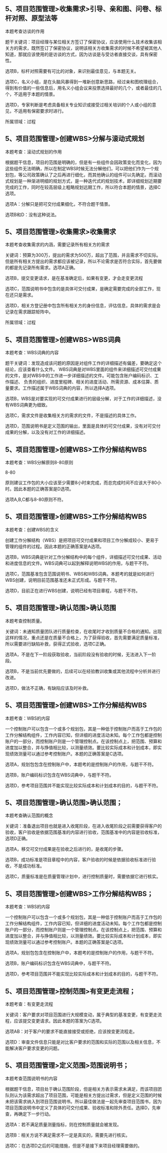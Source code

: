 ## 5、项目范围管理>收集需求>引导、亲和图、问卷、标杆对照、原型法等

本题考查访谈的作用 

题干关键词：项目经理与某位相关方签订了保密协议，应该使用什么技术收集该相关方的需求，既然签订了保密协议，说明该相关方收集需求的时候不希望被其他人知道，那就应该使用的是访谈的方式，因为访谈是与受访者直接交谈，具有保密性。 

选项B，标杆对照需要有可比的对象，来识别最佳意见，与本题无关。 

选项C，名义小组，是在头脑风暴得到一堆新创意新思路，经过亲和图梳理组合，得到有价值的一些信息后，用名义小组会议来投票选择最好的几个，或者最佳的几个，不适用于本题的情景。

选项D，专家判断是考虑具备相关专业知识或接受过相关培训的个人或小组的意见，不适用有保密要求时进行。

所属领域：过程

## 5、项目范围管理>创建WBS>分解与滚动式规划

本题考查：滚动式规划的作用

根据题干信息，项目的范围是明确的，但是有一些组件会因政策变化而变化，因为这些组件无法明确，所以在制定WBS时候无法分解他们，可以把他们作为一个规划包，等公司政策确认了之后再进行细化，而其他确认的组件可以先确定。而滚动式规划是一种渐进明细的规划方式，是一种迭代式的规划技术，即详细规划近期要完成的工作，同时在较高层级上粗略规划远期工作，所以符合本题的情景，选择C选项。

选项A：分解只是把可交付成果细化，不符合题干情景。

选项B和D：没有这种说法。

## 5、项目范围管理>收集需求>收集需求

本题考查收集需求的内涵，需要记录所有相关方的需求

关键词：预算为300万，提出的需求为500万，超出了范围，并且需求不切实际。但是所有相关方提出的需求都应该被记录，所以不论需求是否符合实际，首先要做的都是先记录所有需求。选项A正确。

选项B，提交变更请求，是在基准确定后，如果有变更，才会走变更流程

选项C，范围说明书中包含的是具体可交付成果，是确定需要完成的全部工作，现在还只是需求。

选项D，相关方登记册中包含所有相关方的身份信息，评估信息，具体的需求是会记录在需求跟踪矩阵中。

所属领域：过程


## 5、项目范围管理>创建WBS>WBS词典

本题考查：WBS词典的内容

题干关键词：发现造成该问题的原因是对组件工作的详细描述有偏差，要确定这个结论，应该查看什么文件。 WBS词典是对WBS里面的组件来详细描述可交付成果的文件，是对WBS中的工作进一步详细描述的文件。可能包含账户编码标识、工作描述、 负责的组织、进度里程碑、相关的进度活动、所需资源、成本估算、质量要求。工作描述属于WBS词典的内容，所以选择A选项。

选项B，WBS是对要实现的可交付成果进行的层级分解，对于工作的详细描述，没有WBS词典更为细致。

选项C，需求文件是收集相关方的需求的文件，不是描述的具体工作。

选项D，范围说明书是定义范围的输出，里面是具体的可交付成果，没有对可交付成果的分解，以及没有对工作的详细描述。

## 5、项目范围管理>创建WBS>工作分解结构WBS

本题考查：WBS分解原则8-80原则

8-80

原则建议工作包的大小应该至少需要8小时来完成，而总完成时间不应该大于80小时。因此本题的正确答案是D选项。

选项A,B,C都与8-80原则不符。

## 5、项目范围管理>创建WBS>工作分解结构WBS

本题考查：创建WBS的含义

创建工作分解结构（WBS）是把项目可交付成果和项目工作分解成较小、更易于管理的组件的过程。因此本题的正确答案是A选项。

选项B，WBS词典是针对工作分解结构中的每个组件，详细描述可交付成果、活动和进度信息的文件。WBS词典可以起到解释说明WBS的作用，与题干不符。

选项C，范围基准包含范围说明书、WBS和WBS词典。本题考的就是如何进行WBS创建，说明目前范围基准还未正式形成。与题干不符。

选项D，目前正在进行WBS创建，说明已经有项目章程，与题干不符。

## 5、项目范围管理>确认范围>确认范围

本题考查控制质量。

关键词：未通知质量团队进行质量检查，在收尾时才收到质量不合格的通知。出现这样的情况，重点还是在质量不合格上，为了获得验收，首先需要满足质量标准，所以需要进行缺陷补救，获得正式验收，选项C正确。 

选项A，不是在下一阶段获取验收，当前阶段没有验收的时候，无法进入下一阶段。

选项B，不是当前优先要做的，后续可以在经验教训收集或其他流程中分析并进行改进。 

选项D，做法不正确，有缺陷应该及时补救。

## 5、项目范围管理>创建WBS>工作分解结构WBS

本题考查：WBS的内容

一个控制账户可以包含一个或多个规划包，其是一种低于控制账户而高于工作包的工作分解结构组件，工作内容已知，但详细的进度活动未知。每个工作包都是控制账户的一部分，而控制账户则是一个管理控制点。在该控制点上，把范围、预算和进度加以整合，并与挣值相比较，以测量绩效。要比较实际成本和计划成本，即实现绩效测量可以通过参考控制账户。本题的正确答案是C选项。

选项A，规划包包含在控制账户中，本题考的是控制账户的作用，与题干不符。

选项B，账户编码标识包含在WBS词典中，与题干不符。

选项D，参考项目范围并不能实现比较实际成本和计划成本的目的，与题干不符。

## 5、项目范围管理>确认范围>确认范围；

本题考查确认范围的概念

关键词：准备退出项目也就是进入收尾阶段，在进入收尾阶段之前需要获得客户的验收，客户验收是依据范围基准的内容进行验收，范围基准中的内容是验收标准，选项D正确。

选项A，移交可交付成果是在验收之后进行的，是收尾的步骤。

选项B，成功标准是项目章程中的内容，客户验收的时候是依据验收标准进行验收，不是成功标准。

选项C，质量标准是在质量管理计划中，进行控制质量时，需要依据它进行核实。

## 5、项目范围管理>创建WBS>工作分解结构WBS；

本题考查：WBS的内容

一个控制账户可以包含一个或多个规划包，其是一种低于控制账户而高于工作包的工作分解结构组件，工作内容已知，但详细的进度活动未知。每个工作包都是控制账户的一部分，而控制账户则是一个管理控制点。在该控制点上，把范围、预算和进度加以整合，并与挣值相比较，以测量绩效。要比较实际成本和计划成本，即实现绩效测量可以通过参考控制账户。本题的正确答案是C选项。

选项A，规划包包含在控制账户中，本题考的是控制账户的作用，与题干不符。

选项B，账户编码标识包含在WBS词典中，与题干不符。

选项D，参考项目范围并不能实现比较实际成本和计划成本的目的，与题干不符。

## 5、项目范围管理>控制范围>有变更走流程；

本题考查：有变更走流程

关键词：客户要求对项目范围进行大规模变动，属于典型的基准变更，有变更走流程，应该提交变更请求。因此本题的答案为C选项。

选项AB：对于客户的要求不能直接接受或拒绝，应该按变更流程走。

选项D：审查文件信息只能是对比客户要求的范围和实际的范围以及相关信息，不能解决客户要求变更的问题。

## 5、项目范围管理>定义范围>范围说明书；

本题考查范围说明书的内容

根据题干信息，项目处于确认范围阶段，但是相关方表示需求未满足，而该项目团队则认为该需求超出了项目范围，可能是相关方提出过需求，但是定义范围的时候未把该需求纳入到项目范围说明书。所以最佳做法是一起先审查项目范围书，因为项目范围说明书中定义了具体的可交付成果、验收标准和除外责任。选择D，先审查，再确定下一步行动。

选项A：若不满足质量测量指标，则在控制质量就会被发现。

选项B：相关方说不满足需求不一定是真实的，需要先进行核实。

选项C：在选项D之后的可能措施，但是不是接下来项目经理需要做的。
























